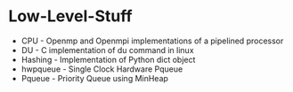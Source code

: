 # Low-Level-Stuff

- CPU - Openmp and Openmpi implementations of a pipelined processor
- DU - C implementation of du command in linux
- Hashing - Implementation of Python dict object
- hwpqueue - Single Clock Hardware Pqueue
- Pqueue - Priority Queue using MinHeap

